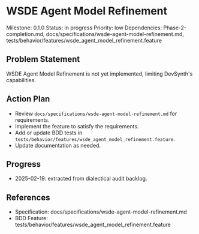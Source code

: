 # WSDE Agent Model Refinement
Milestone: 0.1.0
Status: in progress
Priority: low
Dependencies: Phase-2-completion.md, docs/specifications/wsde-agent-model-refinement.md, tests/behavior/features/wsde_agent_model_refinement.feature

## Problem Statement
WSDE Agent Model Refinement is not yet implemented, limiting DevSynth's capabilities.


## Action Plan
- Review `docs/specifications/wsde-agent-model-refinement.md` for requirements.
- Implement the feature to satisfy the requirements.
- Add or update BDD tests in `tests/behavior/features/wsde_agent_model_refinement.feature`.
- Update documentation as needed.

## Progress
- 2025-02-19: extracted from dialectical audit backlog.

## References
- Specification: docs/specifications/wsde-agent-model-refinement.md
- BDD Feature: tests/behavior/features/wsde_agent_model_refinement.feature
